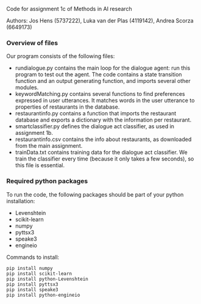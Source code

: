 Code for assignment 1c of Methods in AI research

Authors: Jos Hens (5737222), Luka van der Plas (4119142), Andrea Scorza (6649173)

### Overview of files
Our program consists of the following files:
* rundialogue.py contains the main loop for the dialogue agent: run this program to test out the agent. The code contains a state transition function and an output generating function, and imports several other modules.
* keywordMatching.py contains several functions to find preferences expressed in user utterances. It matches words in the user utterance to properties of restaurants in the database.
* restaurantinfo.py contains a function that imports the restaurant database and exports a dictionary with the information per restaurant.
* smartclassifier.py defines the dialogue act classifier, as used in assignment 1b.
* restaurantinfo.csv contains the info about restaurants, as downloaded from the main assignment.
* trainData.txt contains training data for the dialogue act classifier. We train the classifier every time (because it only takes a few seconds), so this file is essential.

### Required python packages
To run the code, the following packages should be part of your python installation:
* Levenshtein
* scikit-learn
* numpy
* pyttsx3
* speake3
* engineio

Commands to install:
```
pip install numpy
pip install scikit-learn
pip install python-Levenshtein
pip install pyttsx3
pip install speake3
pip install python-engineio
```

